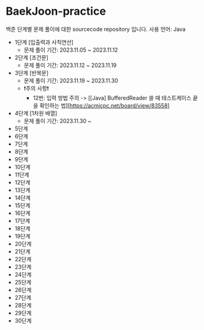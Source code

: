# BaekJoon-practice

백준 단계별 문제 풀이에 대한 sourcecode repository 입니다.
사용 언어: Java

- 1단계 [입출력과 사칙연산]
  - 문제 풀이 기간: 2023.11.05 ~ 2023.11.12
- 2단계 [조건문]
  - 문제 풀이 기간: 2023.11.12 ~ 2023.11.19
- 3단계 [반복문]
  - 문제 풀이 기간: 2023.11.19 ~ 2023.11.30
  - ❗주의 사항❗
    - 12번: 입력 방법 주의 -> [[Java] BufferedReader 쓸 때 테스트케이스 끝을 확인하는 법][https://acmicpc.net/board/view/83558]
- 4단계 [1차원 배열]
  - 문제 풀이 기간: 2023.11.30 ~
- 5단계
- 6단계
- 7단계
- 8단계
- 9단계
- 10단계
- 11단계
- 12단계
- 13단계
- 14단계
- 15단계
- 16단계
- 17단계
- 18단계
- 19단계
- 20단계
- 21단계
- 22단계
- 23단계
- 24단계
- 25단계
- 26단계
- 27단계
- 28단계
- 29단계
- 30단계
